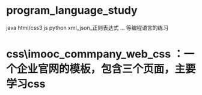 # program_language_study
java  html/css3   js  python   xml_json_正则表达式 ... 等编程语言的练习

# css\imooc_commpany_web_css ：一个企业官网的模板，包含三个页面，主要学习css
